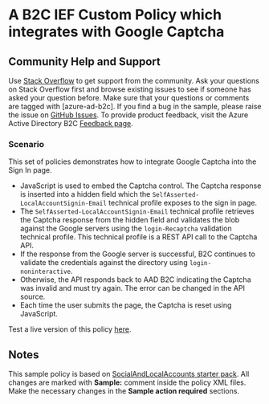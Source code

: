 # A B2C IEF Custom Policy which integrates with Google Captcha

## Community Help and Support
Use [Stack Overflow](https://stackoverflow.com/questions/tagged/azure-ad-b2c) to get support from the community. Ask your questions on Stack Overflow first and browse existing issues to see if someone has asked your question before. Make sure that your questions or comments are tagged with [azure-ad-b2c].
If you find a bug in the sample, please raise the issue on [GitHub Issues](https://github.com/azure-ad-b2c/samples/issues).
To provide product feedback, visit the Azure Active Directory B2C [Feedback page](https://feedback.azure.com/forums/169401-azure-active-directory?category_id=160596).

### Scenario
This set of policies demonstrates how to integrate Google Captcha into the Sign In page.

* JavaScript is used to embed the Captcha control.
The Captcha response is inserted into a hidden field which the `SelfAsserted-LocalAccountSignin-Email` technical profile exposes to the sign in page.
* The `SelfAsserted-LocalAccountSignin-Email` technical profile retrieves the Captcha response from the hidden field and validates the blob against the Google servers using the `login-Recaptcha` validation technical profile. This technical profile is a REST API call to the Captcha API.
* If the response from the Google server is successful, B2C continues to validate the credentials against the directory using `login-noninteractive`. 
* Otherwise, the API responds back to AAD B2C indicating the Captcha was invalid and must try again. The error can be changed in the API source.
* Each time the user submits the page, the Captcha is reset using JavaScript.

Test a live version of this policy [here](https://b2cprod.b2clogin.com/b2cprod.onmicrosoft.com/oauth2/v2.0/authorize?p=B2C_1A_Captcha_signin&client_id=51d907f8-db14-4460-a1fd-27eaeb2a74da&nonce=defaultNonce&redirect_uri=https://jwt.ms&scope=openid&response_type=id_token&prompt=login).

## Notes
This sample policy is based on [SocialAndLocalAccounts starter pack](https://github.com/Azure-Samples/active-directory-b2c-custom-policy-starterpack/tree/master/SocialAndLocalAccounts). All changes are marked with **Sample:** comment inside the policy XML files. Make the necessary changes in the **Sample action required** sections. 